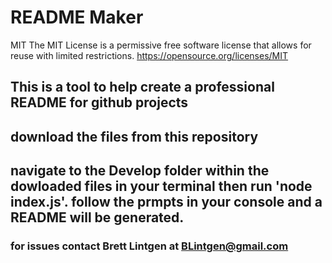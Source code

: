 # README Maker
MIT
  The MIT License is a permissive free software license that allows for reuse with limited restrictions.
  https://opensource.org/licenses/MIT

## This is a tool to help create a professional README for github projects

## download the files from this repository

## navigate to the Develop folder within the dowloaded files in your terminal then run 'node index.js'. follow the prmpts in your console and a README will be generated.

### for issues contact Brett Lintgen at BLintgen@gmail.com
